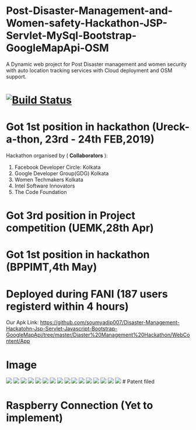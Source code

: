 # Post-Disaster-Management-and-Women-safety-Hackathon-JSP-Servlet-MySql-Bootstrap-GoogleMapApi-OSM
A Dynamic web project for Post Disaster management and women security with auto location tracking services with Cloud deployment and OSM support. 


# [![Build Status](https://travis-ci.org/rails/spring.svg?branch=master)](https://travis-ci.org/rails/spring)

# Got 1st position in hackathon (Ureck-a-thon, 23rd - 24th FEB,2019)
 Hackathon organised by ( 𝐂𝐨𝐥𝐥𝐚𝐛𝐨𝐫𝐚𝐭𝐨𝐫𝐬 ):
 1. Facebook Developer Circle: Kolkata
   2. Google Developer Group(GDG) Kolkata   
   3. Women Techmakers Kolkata
  4. Intel Software Innovators
 5. The Code Foundation

# Got 3rd position in Project competition (UEMK,28th Apr)

# Got 1st position in  hackathon (BPPIMT,4th May)

# Deployed during FANI (187 users registerd within 4 hours)



Our Apk Link: https://github.com/soumyadip007/Disaster-Management-Hackatohn-Jsp-Servlet-Javascript-Bootstrap-GoogleMapApi/tree/master/Diaster%20Management%20Hackathon/WebContent/App

# Image

<img src="./Diaster Management Hackathon/img/index.png" >
<img src="./Diaster Management Hackathon/img/1.png" >
<img src="./Diaster Management Hackathon/img/2.png" >
<img src="./Diaster Management Hackathon/img/3.png" >
<img src="./Diaster Management Hackathon/img/4.png" >
<img src="./Diaster Management Hackathon/img/5.png" >
<img src="./Diaster Management Hackathon/img/6.png" >
<img src="./Diaster Management Hackathon/img/7.png" >
<img src="./Diaster Management Hackathon/img/8.png" >
<img src="./Diaster Management Hackathon/img/9.png" >
<img src="./Diaster Management Hackathon/img/10.png" >
<img src="./Diaster Management Hackathon/img/11.png" >
<img src="./Diaster Management Hackathon/img/12.png" >
<img src="./Diaster Management Hackathon/img/13.png" >
<img src="./Diaster Management Hackathon/img/14.png" >
<img src="./Diaster Management Hackathon/img/15.png" >
# Patent filed 

# Raspberry Connection (Yet to implement)
